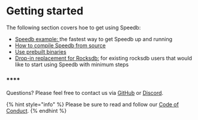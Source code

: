 # Getting started

The following section covers hoe to get using Speedb:

* [Speedb example: ](speedb-example.md)the fastest way to get Speedb up and running
* [How to compile Speedb](how-to-compile-speedb.md)[ from source](how-to-compile-speedb.md)
* [Use prebuilt binaries ](install.md)
* [Drop-in replacement for Rocksdb:](drop-in-replacement.md) for existing rocksdb users that would like to start using Speedb with minimum steps&#x20;

### ****

Questions? Please feel free to contact us via [GitHub](https://github.com/speedb-io/speedb/discussions) or [Discord](https://discord.gg/52yzKZ5G9D).

{% hint style="info" %}
Please be sure to read and follow our [Code of Conduct](https://github.com/speedb-io/speedb/blob/main/CODE\_OF\_CONDUCT.md).
{% endhint %}

